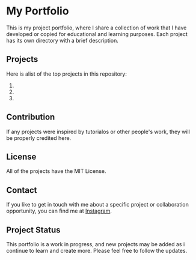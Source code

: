 # My Portfolio
 This is my project portfolio, where I share a collection of work that I have developed or copied for educational and learning purposes. Each project has its own directory with a brief description.

 ## Projects
 Here is alist of the top projects in this repository:

 1.

 2.

 3.

 ## Contribution
 If any projects were inspired by tutorialos or other people's work, they will be properly credited here.

 ## License
 All of the projects have the MIT License.

 ## Contact
 If you like to get in touch with me about a specific project or collaboration opportunity, you can find me at <a href="https://www.instagram.com/berghz_g/">Instagram</a>.

 ## Project Status
 This portfolio is a work in progress, and new projects may be added as i continue to learn and create more. Please feel free to follow the updates.
